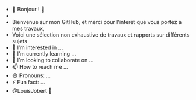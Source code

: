 - 👋 Bonjour ! 👋
- 
- Bienvenue sur mon GitHub, et merci pour l'interet que vous portez à mes travaux,
- Voici une sélection non exhaustive de travaux et rapports sur différents sujets
- 👀 I’m interested in ...
- 🌱 I’m currently learning ...
- 💞️ I’m looking to collaborate on ...
- 📫 How to reach me ...
- 😄 Pronouns: ...
- ⚡ Fun fact: ...
- @LouisJobert 👋

<!---
LouisJobert/LouisJobert is a ✨ special ✨ repository because its `README.md` (this file) appears on your GitHub profile.
You can click the Preview link to take a look at your changes.
--->
